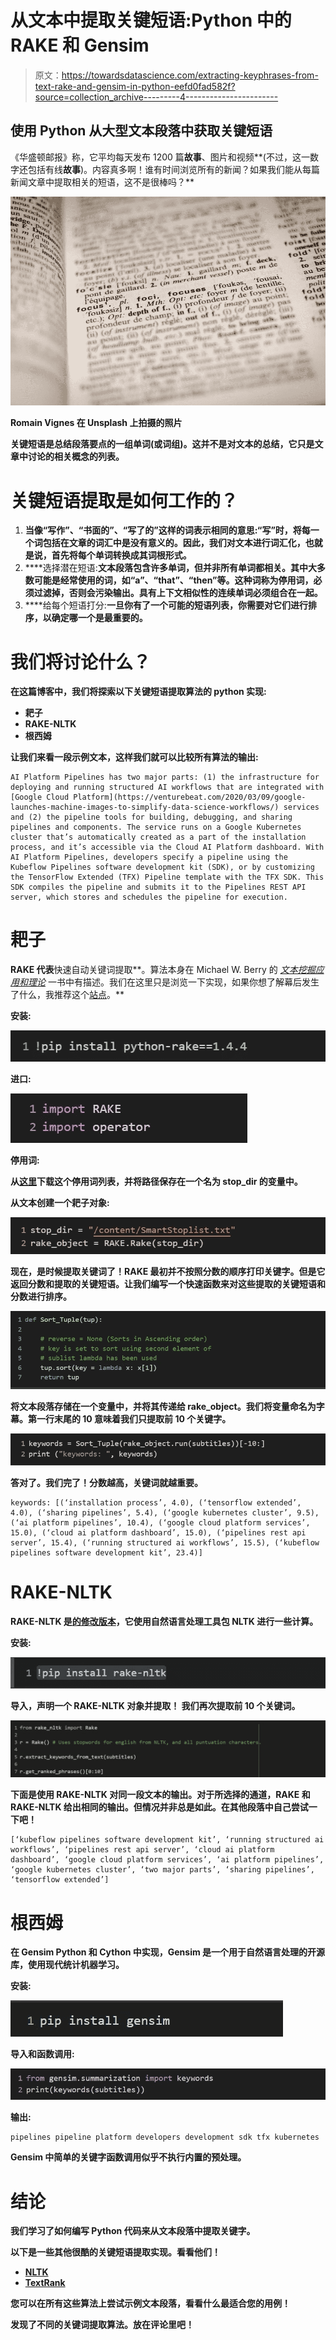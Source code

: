 # 从文本中提取关键短语:Python 中的 RAKE 和 Gensim

> 原文：<https://towardsdatascience.com/extracting-keyphrases-from-text-rake-and-gensim-in-python-eefd0fad582f?source=collection_archive---------4----------------------->

## 使用 Python 从大型文本段落中获取关键短语

《华盛顿邮报》称，它平均每天发布 1200 篇**故事**、图片和视频**(不过，这一数字还包括有线**故事**)。内容真多啊！谁有时间浏览所有的新闻？如果我们能从每篇新闻文章中提取相关的短语，这不是很棒吗？**

**![](img/0b25153a369e35d815fc2a5866c41ac9.png)**

**Romain Vignes 在 Unsplash 上拍摄的照片**

**关键短语是总结段落要点的一组单词(或词组)。这并不是对文本的总结，它只是文章中讨论的相关概念的列表。**

# **关键短语提取是如何工作的？**

1.  **当像“写作”、“书面的”、“写了的”这样的词表示相同的意思:“写”时，将每一个词包括在文章的词汇中是没有意义的。因此，我们对文本进行词汇化，也就是说，首先将每个单词转换成其词根形式。**
2.  ****选择潜在短语:**文本段落包含许多单词，但并非所有单词都相关。其中大多数可能是经常使用的词，如“a”、“that”、“then”等。这种词称为停用词，必须过滤掉，否则会污染输出。具有上下文相似性的连续单词必须组合在一起。**
3.  ****给每个短语打分:**一旦你有了一个可能的短语列表，你需要对它们进行排序，以确定哪一个是最重要的。**

# **我们将讨论什么？**

**在这篇博客中，我们将探索以下关键短语提取算法的 python 实现:**

*   **耙子**
*   **RAKE-NLTK**
*   **根西姆**

**让我们来看一段示例文本，这样我们就可以比较所有算法的输出:**

```
AI Platform Pipelines has two major parts: (1) the infrastructure for deploying and running structured AI workflows that are integrated with [Google Cloud Platform](https://venturebeat.com/2020/03/09/google-launches-machine-images-to-simplify-data-science-workflows/) services and (2) the pipeline tools for building, debugging, and sharing pipelines and components. The service runs on a Google Kubernetes cluster that’s automatically created as a part of the installation process, and it’s accessible via the Cloud AI Platform dashboard. With AI Platform Pipelines, developers specify a pipeline using the Kubeflow Pipelines software development kit (SDK), or by customizing the TensorFlow Extended (TFX) Pipeline template with the TFX SDK. This SDK compiles the pipeline and submits it to the Pipelines REST API server, which stores and schedules the pipeline for execution.
```

# **耙子**

**RAKE 代表**快速自动关键词提取**。算法本身在 Michael W. Berry 的 [*文本挖掘应用和理论*](http://www.amazon.com/Text-Mining-Applications-Michael-Berry/dp/0470749822) 一书中有描述。我们在这里只是浏览一下实现，如果你想了解幕后发生了什么，我推荐这个[站点](https://www.thinkinfi.com/2018/09/keyword-extraction-using-rake-in-python.html)。**

****安装:****

**![](img/c07488b90d717b10511673edd3f9bb08.png)**

****进口:****

**![](img/65f2b948872faeed7efa37c375f66f9d.png)**

****停用词:****

**从[这里](https://raw.githubusercontent.com/zelandiya/RAKE-tutorial/master/data/stoplists/SmartStoplist.txt)下载这个停用词列表，并将路径保存在一个名为 stop_dir 的变量中。**

****从文本创建一个耙子对象:****

**![](img/c571c48bbfc2e704df7f2431dbf5fad5.png)**

**现在，是时候提取关键词了！RAKE 最初并不按照分数的顺序打印关键字。但是它返回分数和提取的关键短语。让我们编写一个快速函数来对这些提取的关键短语和分数进行排序。**

**![](img/b6abc2bc8fd21dfa563787e21860a90e.png)**

**将文本段落存储在一个变量中，并将其传递给 rake_object。我们将变量命名为字幕。第一行末尾的 10 意味着我们只提取前 10 个关键字。**

**![](img/f972a715edc859a0d32af4a574769793.png)**

**答对了。我们完了！分数越高，关键词就越重要。**

```
keywords: [(‘installation process’, 4.0), (‘tensorflow extended’, 4.0), (‘sharing pipelines’, 5.4), (‘google kubernetes cluster’, 9.5), (‘ai platform pipelines’, 10.4), (‘google cloud platform services’, 15.0), (‘cloud ai platform dashboard’, 15.0), (‘pipelines rest api server’, 15.4), (‘running structured ai workflows’, 15.5), (‘kubeflow pipelines software development kit’, 23.4)]
```

# **RAKE-NLTK**

**RAKE-NLTK 是[的修改版本](http://sujitpal.blogspot.co.nz/2013/03/implementing-rake-algorithm-with-nltk.html)，它使用自然语言处理工具包 NLTK 进行一些计算。**

****安装:****

**![](img/8c6cfc2452c03d67a2c893109b07c1d0.png)**

****导入，声明一个 RAKE-NLTK 对象并提取！** 我们再次提取前 10 个关键词。**

**![](img/8054e4773145861a2c1b02bdb3d50428.png)**

**下面是使用 RAKE-NLTK 对同一段文本的输出。对于所选择的通道，RAKE 和 RAKE-NLTK 给出相同的输出。但情况并非总是如此。在其他段落中自己尝试一下吧！**

```
[‘kubeflow pipelines software development kit’, ‘running structured ai workflows’, ‘pipelines rest api server’, ‘cloud ai platform dashboard’, ‘google cloud platform services’, ‘ai platform pipelines’, ‘google kubernetes cluster’, ‘two major parts’, ‘sharing pipelines’, ‘tensorflow extended’]
```

# **根西姆**

**在 Gensim Python 和 Cython 中实现，Gensim 是一个用于自然语言处理的开源库，使用现代统计机器学习。**

****安装:****

**![](img/790c404d0523fb12cf18a831b07884f6.png)**

****导入和函数调用:****

**![](img/eeadb53a31df4d55630ac4996234ee4e.png)**

****输出:****

```
pipelines pipeline platform developers development sdk tfx kubernetes
```

**Gensim 中简单的关键字函数调用似乎不执行内置的预处理。**

# **结论**

**我们学习了如何编写 Python 代码来从文本段落中提取关键字。**

**以下是一些其他很酷的关键短语提取实现。看看他们！**

*   **[NLTK](https://medium.com/analytics-vidhya/automated-keyword-extraction-from-articles-using-nlp-bfd864f41b34)**
*   **[TextRank](/textrank-for-keyword-extraction-by-python-c0bae21bcec0)**

**您可以在所有这些算法上尝试示例文本段落，看看什么最适合您的用例！**

**发现了不同的关键词提取算法。放在评论里吧！**